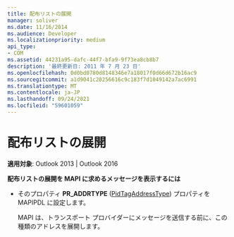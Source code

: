 ```yaml
---
title: 配布リストの展開
manager: soliver
ms.date: 11/16/2014
ms.audience: Developer
ms.localizationpriority: medium
api_type:
- COM
ms.assetid: 44231a95-dafc-44f7-bfa9-9f73ea8cb8b7
description: '最終更新日: 2011 年 7 月 23 日'
ms.openlocfilehash: 0d0bd0780d8148346e7a18017f0d66d672b16ac9
ms.sourcegitcommit: a1d9041c20256616c9c183f7d1049142a7ac6991
ms.translationtype: MT
ms.contentlocale: ja-JP
ms.lasthandoff: 09/24/2021
ms.locfileid: "59601059"
---
```

# <a name="expanding-distribution-lists"></a>配布リストの展開

  
  
**適用対象**: Outlook 2013 | Outlook 2016 
  
 **配布リストの展開を MAPI に求めるメッセージを表示するには**
  
- そのプロパティ **PR_ADDRTYPE** ([PidTagAddressType](pidtagaddresstype-canonical-property.md)) プロパティを MAPIPDL に設定します。
    
    MAPI は、トランスポート プロバイダーにメッセージを送信する前に、この種類のアドレスを展開します。
    

